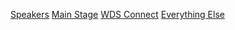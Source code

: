 [Speakers](#speakers)
[Main Stage](#main-stage)
[WDS Connect](#wds-connect)
[Everything Else](#everything-else)

